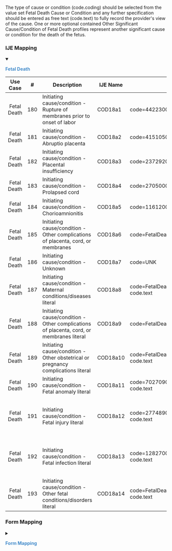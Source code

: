 The type of cause or condition (code.coding) should be selected from the value set Fetal Death Cause or Condition and any further specification should be entered as free text (code.text) to fully record the provider's view of the cause. One or more optional contained Other Significant Cause/Condition of Fetal Death profiles represent another significant cause or condition for the death of the fetus.

### IJE Mapping

<style>
 .context-menu {cursor: context-menu; color: #438bca;}
 .context-menu:hover {opacity: 0.5;}
</style>
<details open>

<summary>

<strong class='context-menu'> Fetal Death </strong>

</summary>
<table class='grid'>
<thead>
  <tr>
    <th style='text-align: center'><strong>Use Case</strong></th>
    <th><strong>#</strong></th>
    <th><strong>Description</strong></th>
    <th><strong>IJE Name</strong></th>
    <th><strong>Field</strong></th>
    <th><strong>Type</strong></th>
    <th><strong>Value Set/Comments</strong></th>
  </tr>
</thead>
<tbody>
<tr>
  <td style='text-align: center'>Fetal Death</td>
  <td>180</td>
  <td>Initiating cause/condition - Rupture of membranes prior to onset of labor</td>
  <td>COD18a1</td>
  <td>code=44223004 (Premature rupture of membranes (disorder))</td>
  <td>na</td>
  <td></td>
</tr>
<tr>
  <td style='text-align: center'>Fetal Death</td>
  <td>181</td>
  <td>Initiating cause/condition - Abruptio placenta</td>
  <td>COD18a2</td>
  <td>code=415105001 (Placental abruption (disorder))</td>
  <td>na</td>
  <td></td>
</tr>
<tr>
  <td style='text-align: center'>Fetal Death</td>
  <td>182</td>
  <td>Initiating cause/condition - Placental insufficiency</td>
  <td>COD18a3</td>
  <td>code=237292005 (Placental insufficiency (disorder))</td>
  <td>na</td>
  <td></td>
</tr>
<tr>
  <td style='text-align: center'>Fetal Death</td>
  <td>183</td>
  <td>Initiating cause/condition - Prolapsed cord</td>
  <td>COD18a4</td>
  <td>code=270500004 (Prolapsed cord (disorder))</td>
  <td>na</td>
  <td></td>
</tr>
<tr>
  <td style='text-align: center'>Fetal Death</td>
  <td>184</td>
  <td>Initiating cause/condition - Chorioamnionitis</td>
  <td>COD18a5</td>
  <td>code=11612004 (Chorioamnionitis (disorder))</td>
  <td>na</td>
  <td></td>
</tr>
<tr>
  <td style='text-align: center'>Fetal Death</td>
  <td>185</td>
  <td>Initiating cause/condition - Other complications of placenta, cord, or membranes</td>
  <td>COD18a6</td>
  <td>code=FetalDeathCauseOrConditionCS#membranes</td>
  <td>na</td>
  <td></td>
</tr>
<tr>
  <td style='text-align: center'>Fetal Death</td>
  <td>186</td>
  <td>Initiating cause/condition - Unknown</td>
  <td>COD18a7</td>
  <td>code=UNK</td>
  <td>na</td>
  <td></td>
</tr>
<tr>
  <td style='text-align: center'>Fetal Death</td>
  <td>187</td>
  <td>Initiating cause/condition - Maternal conditions/diseases literal</td>
  <td>COD18a8</td>
  <td>code=FetalDeathCauseOrConditionCS#maternalconditions, code.text</td>
  <td>string</td>
  <td>code.text should contain description</td>
</tr>
<tr>
  <td style='text-align: center'>Fetal Death</td>
  <td>188</td>
  <td>Initiating cause/condition - Other complications of placenta, cord, or membranes literal</td>
  <td>COD18a9</td>
  <td>code=FetalDeathCauseOrConditionCS#membranes, code.text</td>
  <td>string</td>
  <td>code.text should contain description</td>
</tr>
<tr>
  <td style='text-align: center'>Fetal Death</td>
  <td>189</td>
  <td>Initiating cause/condition - Other obstetrical or pregnancy complications literal</td>
  <td>COD18a10</td>
  <td>code=FetalDeathCauseOrConditionCS#obstetricalcomplications, code.text</td>
  <td>string</td>
  <td>code.text should contain description</td>
</tr>
<tr>
  <td style='text-align: center'>Fetal Death</td>
  <td>190</td>
  <td>Initiating cause/condition - Fetal anomaly literal</td>
  <td>COD18a11</td>
  <td>code=702709008 (Fetal Anomaly (Specify)), <br />code.text</td>
  <td>string</td>
  <td>code.text should contain description</td>
</tr>
<tr>
  <td style='text-align: center'>Fetal Death</td>
  <td>191</td>
  <td>Initiating cause/condition - Fetal injury literal</td>
  <td>COD18a12</td>
  <td>code=277489001 (Fetal trauma (disorder)), <br />code.text</td>
  <td>string</td>
  <td>specific description of fetal trauma should be provided in the code.text field</td>
</tr>
<tr>
  <td style='text-align: center'>Fetal Death</td>
  <td>192</td>
  <td>Initiating cause/condition - Fetal infection literal</td>
  <td>COD18a13</td>
  <td>code=128270001 (Infectious disorder of the fetus (disorder)), <br />code.text</td>
  <td>string</td>
  <td>specific description of fetal infection should be provided in the code.text field</td>
</tr>
<tr>
  <td style='text-align: center'>Fetal Death</td>
  <td>193</td>
  <td>Initiating cause/condition - Other fetal conditions/disorders literal</td>
  <td>COD18a14</td>
  <td>code=FetalDeathCauseOrConditionCS#fetalconditions, <br />code.text</td>
  <td>string</td>
  <td>code.text should contain description</td>
</tr>

</tbody>
</table>

</details>
<p></p>


### Form Mapping
<details>

<summary>

<strong class='context-menu' >Form Mapping</strong>

</summary>
<table class='grid'>
<thead>
  <tr>
    <th style='text-align: center'><strong>Item #</strong></th>
    <th><strong>Form Field</strong></th>
    <th><strong>FHIR Profile Field</strong></th>
    <th><strong>Reference</strong></th>
  </tr>
</thead>
<tbody>
<tr>
  <td style='text-align: center'>18a</td>
  <td>Initiating Cause/Condition</td>
  <td>code</td>
  <td><a href='https://www.cdc.gov/nchs/data/dvs/FDEATH11-03finalACC.pdf'> Report of Fetal Death</a></td>
</tr>
<tr>
  <td style='text-align: center'>26</td>
  <td>Initiating Cause/Condition</td>
  <td>code</td>
  <td><a href='https://www.cdc.gov/nchs/data/dvs/fetal-death-facility-worksheet-2019-508.pdf'> Facility Worksheet for the Report of Fetal Death</a></td>
</tr>
</tbody>
</table>

</details>
<p></p>

